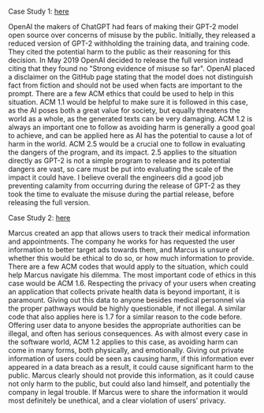 
Case Study 1: [here](https://www.scu.edu/ethics/focus-areas/technology-ethics/resources/open-source-ai-to-release-or-not-to-release-the-gpt-2-synthetic-text-generator/)

OpenAI the makers of ChatGPT had fears of making their GPT-2 model open source over concerns of misuse by the public.  Initially, they released a reduced version of GPT-2 withholding the training data, and training code. They cited the potential harm to the public as their reasoning for this decision. In May 2019 OpenAI decided to release the full version instead citing that they found no "Strong evidence of misuse so far". OpenAI placed a disclaimer on the GitHub page stating that the model does not distinguish fact from fiction and should not be used when facts are important to the prompt. There are a few ACM ethics that could be used to help in this situation. ACM 1.1 would be helpful to make sure it is followed in this case, as the AI poses both a great value for society, but equally threatens the world as a whole, as the generated texts can be very damaging. ACM 1.2 is always an important one to follow as avoiding harm is generally a good goal to achieve, and can be applied here as AI has the potential to cause a lot of harm in the world. ACM 2.5 would be a crucial one to follow in evaluating the dangers of the program, and its impact. 2.5 applies to the situation directly as GPT-2 is not a simple program to release and its potential dangers are vast, so care must be put into evaluating the scale of the impact it could have. I believe overall the engineers did a good job preventing calamity from occurring during the release of GPT-2 as they took the time to evaluate the misuse during the partial release, before releasing the full version.


Case Study 2: [here](https://www.scu.edu/ethics/focus-areas/more-focus-areas/engineering-ethics/engineering-ethics-cases/a-violation-of-privacy/)

Marcus created an app that allows users to track their medical information and appointments. The company he works for has requested the user information to better target ads towards them, and Marcus is unsure of whether this would be ethical to do so, or how much information to provide. There are a few ACM codes that would apply to the situation, which could help Marcus navigate his dilemma. The most important code of ethics in this case would be ACM 1.6. Respecting the privacy of your users when creating an application that collects private health data is beyond important, it is paramount. Giving out this data to anyone besides medical personnel via the proper pathways would be highly questionable, if not illegal. A similar code that also applies here is 1.7 for a similar reason to the code before. Offering user data to anyone besides the appropriate authorities can be illegal, and often has serious consequences. As with almost every case in the software world, ACM 1.2 applies to this case, as avoiding harm can come in many forms, both physically, and emotionally. Giving out private information of users could be seen as causing harm, if this information ever appeared in a data breach as a result, it could cause significant harm to the public. Marcus clearly should not provide this information, as it could cause not only harm to the public, but could also land himself, and potentially the company in legal trouble. If Marcus were to share the information it would most definitely be unethical, and a clear violation of users' privacy.
